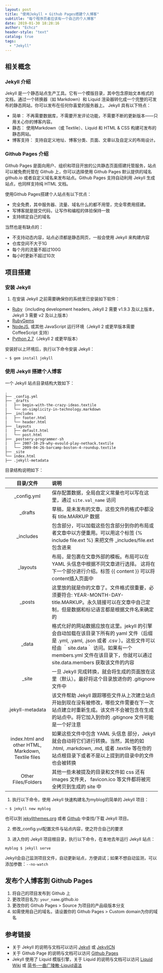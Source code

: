 ```yaml
---
layout: post
title: "使用Jekyll + Github Pages搭建个人博客"
subtitle: "每个程序员者应该有一个自己的个人博客"
date: 2019-01-30 18:28:16
author: "Echcz"
header-style: "text"
catalog: true
tags:
  - "Jekyll"
---
```


## 相关概念

### Jekyll 介绍

Jekyll 是一个静态站点生产工具。它有一个模版目录，其中包含原始文本格式的文档，通过一个转换器（如 Markdown）和 Liquid 渲染器转化成一个完整的可发布的静态网站，你可以发布在任何你喜爱的服务器上。
Jekyll 具有以下特点：

* 简单： 不再需要数据库，不需要开发评论功能，不需要不断的更新版本——只用关心你的博客内容。
* 静态： 使用Markdown（或 Textile）、Liquid 和 HTML & CSS 构建可发布的静态网站。
* 博客支持： 支持自定义地址、博客分类、页面、文章以及自定义的布局设计。

### Github Pages 介绍

Github Pages 是面向用户、组织和项目开放的公共静态页面搭建托管服务，站点可以被免费托管在 Github 上，你可以选择使用 Github Pages 默认提供的域名 github.io 或者自定义域名来发布站点。Github Pages 支持自动利用 Jekyll 生成站点，也同样支持纯 HTML 文档。

使用Github Pages搭建个人站点有以下优点：

* 完全免费，其中服务器、流量、域名什么的都不用管，完全零费用搭建。
* 写博客就是提交代码，让写作和编程的体验保持一致
* 支持绑定自己的域名

当然也是有缺点的：

* 不支持动态内容，站点必须都是静态网页，一般会使用 Jekyll 来构建内容
* 仓库空间不大于1G
* 每个月的流量不超过100G
* 每小时更新不超过10次

## 项目搭建

### 安装 Jekyll

1. 在安装 Jekyll 之前需要确保你的系统里已安装如下软件：
* [Ruby](http://www.ruby-lang.org/en/downloads/)（including development headers, Jekyll 2 需要 v1.9.3 及以上版本，Jekyll 3 需要 v2 及以上版本）
* [RubyGems](http://rubygems.org/pages/download)
* [NodeJS](http://nodejs.org/), 或其他 JavaScript 运行环境（Jekyll 2 或更早版本需要 CoffeeScript 支持）
* [Python 2.7](https://www.python.org/downloads/)（Jekyll 2 或更早版本）

安装好以上环境后，执行以下命令安装 Jekyll：

``` shell
~ $ gem install jekyll
```

### 使用 Jekyll 搭建个人博客

一个 Jekyll 站点目录结构大致如下：

``` shell
.
├── _config.yml
├── _drafts
|   ├── begin-with-the-crazy-ideas.textile
|   └── on-simplicity-in-technology.markdown
├── _includes
|   ├── footer.html
|   └── header.html
├── _layouts
|   ├── default.html
|   └── post.html
├── _postsery-programmer-sh
|   ├── 2007-10-29-why-evould-play-nethack.textile
|   └── 2009-04-26-barcamp-boston-4-roundup.textile
├── _site
└── index.html
├── .jekyll-metadata
```

目录结构说明如下：

| 目录/文件 | 说明 |
|:--:|:-- |
|  _config.yml  | 保存配置数据，全局自定义常量也可以写在这里，通过 `site.val_name` 访问 |
|  _drafts  | 草稿，是未发布的文章。这些文件的格式中都没有 title.MARKUP 数据 |
| _includes | 包含部分，可以加载这些包含部分到你的布局或者文章中以方便重用。可以用这个标签  {% include file.ext %} 来把文件 _includes/file.ext 包含进来 |
| _layouts | 布局，是包裹在文章外部的模板。布局可以在 YAML 头信息中根据不同文章进行选择。 这将在下一个部分进行介绍。标签  {{ content }} 可以将content插入页面中 |
| _posts | 这里放的就是你的文章了。文件格式很重要，必须要符合: YEAR-MONTH-DAY-title.MARKUP。永久链接可以在文章中自己定制，但是数据和标记语言都是根据文件名来确定的 |
| _data | 格式化好的网站数据应放在这里。jekyll 的引擎会自动加载在该目录下所有的 yaml 文件（后缀是 .yml, .yaml, .json 或者 .csv ）。这些文件可以经由 ｀site.data｀ 访问。如果有一个 members.yml 文件在该目录下，你就可以通过 site.data.members 获取该文件的内容 |
| _site | 一旦 Jekyll 完成转换，就会将生成的页面放在这里（默认）。最好将这个目录放进你的 .gitignore 文件中 |
| .jekyll-metadata | 该文件帮助 Jekyll 跟踪哪些文件从上次建立站点开始到现在没有被修改，哪些文件需要在下一次站点建立时重新生成。该文件不会被包含在生成的站点中。将它加入到你的 .gitignore 文件可能是一个好注意 |
| index.html and other HTML, Markdown, Textile files | 如果这些文件中包含 YAML 头信息 部分，Jekyll 就会自动将它们进行转换。当然，其他的如 .html, .markdown, .md, 或者 .textile 等在你的站点根目录下或者不是以上提到的目录中的文件也会被转换 |
| Other Files/Folders | 其他一些未被提及的目录和文件如  css 还有 images 文件夹， favicon.ico 等文件都将被完全拷贝到生成的 site 中 |

1. 执行以下命令，使用 Jekyll 快速构建名为myblog的简单的 Jekyll 项目：

``` shell
~ $ jekyll new myblog
```

也可以到 [jekyllthemes.org](http://jekyllthemes.org/) 或者 [Github](https://github.com/) 中查找/下载 Jekyll 项目。

2. 修改_config.yul配置文件与站点内容，使之符合自己的要求

3. 进入你的 Jekyll 项目根目录，执行以下命令，在本地去年运行 Jekyll 站点：

``` shell
myblog $ jekyll serve
```

Jekyll会自己监测项目文件，自动更新站点，方便调试；如果不想自动监测，可以添加参数：`--no-watch`

## 发布个人博客到 Github Pages

1. 将自己的项目发布到 Github 上
2. 更改项目名为: `your_name`.github.io
3. 更改你的 Github Pages > Source 为项目的产品级版本分支
4. 如需使用自己的域名，请设置你的 Github Pages > Custom domain为你的域名

## 参考链接

* 关于 Jekyll 的说明与文档可以访问 [Jekyll](https://jekyllrb.com/) 或 [JekyllCN](https://jekyllcn.com/)
* 关于 Github Page 的说明与文档可以访问 [Github Pages](https://pages.github.com/)
* Jekyll 使用了 Liquid 模版引擎，关于 Liquid 的说明与文档可以访问 [Liquid Wiki](https://github.com/Shopify/liquid/wiki) 或 [简书-一曲广陵散-Liquid语法](https://www.jianshu.com/p/4224b8ea0ec0)